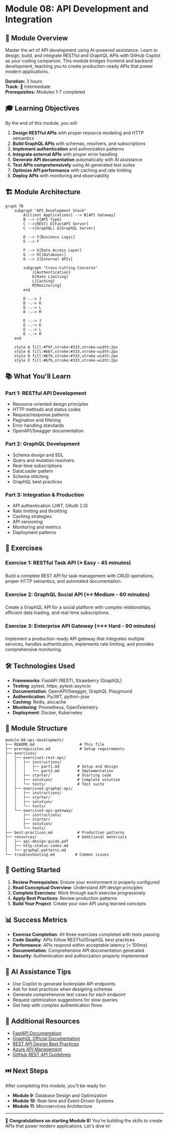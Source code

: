 # Module 08: API Development and Integration

## 🎯 Module Overview

Master the art of API development using AI-powered assistance. Learn to design, build, and integrate RESTful and GraphQL APIs with GitHub Copilot as your coding companion. This module bridges frontend and backend development, teaching you to create production-ready APIs that power modern applications.

**Duration:** 3 hours  
**Track:** 🔵 Intermediate  
**Prerequisites:** Modules 1-7 completed

## 🎓 Learning Objectives

By the end of this module, you will:

1. **Design RESTful APIs** with proper resource modeling and HTTP semantics
2. **Build GraphQL APIs** with schemas, resolvers, and subscriptions
3. **Implement authentication** and authorization patterns
4. **Integrate external APIs** with proper error handling
5. **Generate API documentation** automatically with AI assistance
6. **Test APIs comprehensively** using AI-generated test suites
7. **Optimize API performance** with caching and rate limiting
8. **Deploy APIs** with monitoring and observability

## 🏗️ Module Architecture

```mermaid
graph TB
    subgraph "API Development Stack"
        A[Client Applications] --> B[API Gateway]
        B --> C{API Type}
        C -->|REST| D[FastAPI Server]
        C -->|GraphQL| E[GraphQL Server]
        
        D --> F[Business Logic]
        E --> F
        
        F --> G[Data Access Layer]
        G --> H[(Database)]
        G --> I[External APIs]
        
        subgraph "Cross-Cutting Concerns"
            J[Authentication]
            K[Rate Limiting]
            L[Caching]
            M[Monitoring]
        end
        
        D -.-> J
        D -.-> K
        D -.-> L
        D -.-> M
        
        E -.-> J
        E -.-> K
        E -.-> L
        E -.-> M
    end
    
    style A fill:#f9f,stroke:#333,stroke-width:2px
    style B fill:#bbf,stroke:#333,stroke-width:2px
    style D fill:#bfb,stroke:#333,stroke-width:2px
    style E fill:#bfb,stroke:#333,stroke-width:2px
```

## 📚 What You'll Learn

### Part 1: RESTful API Development
- Resource-oriented design principles
- HTTP methods and status codes
- Request/response patterns
- Pagination and filtering
- Error handling standards
- OpenAPI/Swagger documentation

### Part 2: GraphQL Development
- Schema design and SDL
- Query and mutation resolvers
- Real-time subscriptions
- DataLoader pattern
- Schema stitching
- GraphQL best practices

### Part 3: Integration & Production
- API authentication (JWT, OAuth 2.0)
- Rate limiting and throttling
- Caching strategies
- API versioning
- Monitoring and metrics
- Deployment patterns

## 🎯 Exercises

### Exercise 1: RESTful Task API (⭐ Easy - 45 minutes)
Build a complete REST API for task management with CRUD operations, proper HTTP semantics, and automated documentation.

### Exercise 2: GraphQL Social API (⭐⭐ Medium - 60 minutes)  
Create a GraphQL API for a social platform with complex relationships, efficient data loading, and real-time subscriptions.

### Exercise 3: Enterprise API Gateway (⭐⭐⭐ Hard - 90 minutes)
Implement a production-ready API gateway that integrates multiple services, handles authentication, implements rate limiting, and provides comprehensive monitoring.

## 🛠️ Technologies Used

- **Frameworks**: FastAPI (REST), Strawberry (GraphQL)
- **Testing**: pytest, httpx, pytest-asyncio
- **Documentation**: OpenAPI/Swagger, GraphQL Playground
- **Authentication**: PyJWT, python-jose
- **Caching**: Redis, aiocache
- **Monitoring**: Prometheus, OpenTelemetry
- **Deployment**: Docker, Kubernetes

## 📁 Module Structure

```
module-08-api-development/
├── README.md                    # This file
├── prerequisites.md             # Setup requirements
├── exercises/
│   ├── exercise1-rest-api/
│   │   ├── instructions/
│   │   │   ├── part1.md        # Setup and design
│   │   │   └── part2.md        # Implementation
│   │   ├── starter/            # Starting code
│   │   ├── solution/           # Complete solution
│   │   └── tests/              # Test suite
│   ├── exercise2-graphql-api/
│   │   ├── instructions/
│   │   ├── starter/
│   │   ├── solution/
│   │   └── tests/
│   └── exercise3-api-gateway/
│       ├── instructions/
│       ├── starter/
│       ├── solution/
│       └── tests/
├── best-practices.md           # Production patterns
├── resources/                  # Additional materials
│   ├── api-design-guide.pdf
│   ├── http-status-codes.md
│   └── graphql-patterns.md
└── troubleshooting.md         # Common issues

```

## 🚀 Getting Started

1. **Review Prerequisites**: Ensure your environment is properly configured
2. **Read Conceptual Overview**: Understand API design principles
3. **Complete Exercises**: Work through each exercise progressively
4. **Apply Best Practices**: Review production patterns
5. **Build Your Project**: Create your own API using learned concepts

## 📊 Success Metrics

- **Exercise Completion**: All three exercises completed with tests passing
- **Code Quality**: APIs follow RESTful/GraphQL best practices
- **Performance**: APIs respond within acceptable latency (< 100ms)
- **Documentation**: Comprehensive API documentation generated
- **Security**: Authentication and authorization properly implemented

## 🤝 AI Assistance Tips

- Use Copilot to generate boilerplate API endpoints
- Ask for best practices when designing schemas
- Generate comprehensive test cases for each endpoint
- Request optimization suggestions for slow queries
- Get help with complex authentication flows

## 📖 Additional Resources

- [FastAPI Documentation](https://fastapi.tiangolo.com/)
- [GraphQL Official Documentation](https://graphql.org/learn/)
- [REST API Design Best Practices](https://docs.microsoft.com/en-us/azure/architecture/best-practices/api-design)
- [Azure API Management](https://docs.microsoft.com/en-us/azure/api-management/)
- [GitHub REST API Guidelines](https://docs.github.com/en/rest)

## ⏭️ Next Steps

After completing this module, you'll be ready for:
- **Module 9**: Database Design and Optimization
- **Module 10**: Real-time and Event-Driven Systems
- **Module 11**: Microservices Architecture

---

🎉 **Congratulations on starting Module 8!** You're building the skills to create APIs that power modern applications. Let's dive in!
